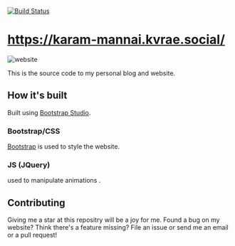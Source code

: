 [![Build Status](https://cloud.drone.io/api/badges/Harvzor/portfolio/status.svg)](https://karam-mannai.kvrae.social/)

# https://karam-mannai.kvrae.social/

![website](https://user-images.githubusercontent.com/58667227/177841015-fab45af0-36a1-432b-8d40-b7a8c2cf78f9.jpeg)

This is the source code to my personal blog and website.

## How it's built

Built using [Bootstrap Studio](https://bootstrapstudio.io/).

### Bootstrap/CSS

[Bootstrap](https://getbootstrap.com/) is used to style the website. 

### JS (JQuery)

used to manipulate animations .

## Contributing

Giving me a star at this repositry will be a joy for me.
Found a bug on my website? 
Think there's a feature missing? 
File an issue or send me an email or a pull request!
